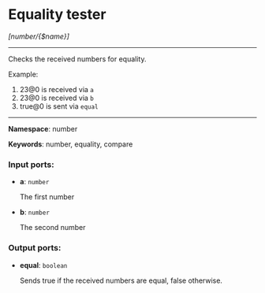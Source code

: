 # Equality tester

_[number/{$name}]_

---

Checks the received numbers for equality.

Example:

1. 23@0 is received via `a`
2. 23@0 is received via `b`
3. true@0 is sent via `equal`

---

__Namespace__: number

__Keywords__: number, equality, compare

### Input ports:

* __a__: ` number `

    The first number


* __b__: ` number `

    The second number

### Output ports:

* __equal__: ` boolean `

    Sends true if the received numbers are equal, false otherwise.

